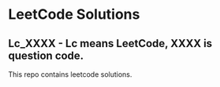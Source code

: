 # LeetCode Solutions

## Lc_XXXX - Lc means LeetCode, XXXX is question code.

This repo contains leetcode solutions.